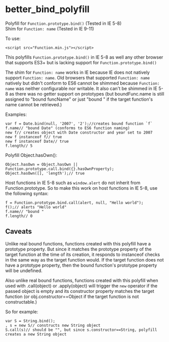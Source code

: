 # better_bind_polyfill
Polyfill for `Function.prototype.bind()` (Tested in IE 5-8)<br>
Shim for `Function: name` (Tested in IE 9-11)

To use:
```
<script src="Function.min.js"></script>
```

This polyfills `Function.prototype.bind()` in IE 5-8 as well any other browser that supports ES3+ but is lacking support for `Function.prototype.bind()`

The shim for `Function: name` works in IE because IE does not natively support `Function: name`. Old browsers that supported `Function: name` natively but didn't conform to ES6 cannot be shimmed because `Function: name` was neither configurable nor writable. It also can't be shimmed in IE 5-8 as there was no getter support on prototypes (but boundFunc.name is still assigned to "bound funcName" or just "bound " if the target function's name cannot be retrieved.)

Examples:
```
var f = Date.bind(null, '2007', '2');//creates bound function `f`
f.name// "bound Date" (conforms to ES6 function naming)
new f// creates object with Date constructor and year set to 2007
new f instanceof f// true
new f instanceof Date// true
f.length// 5
```


Polyfill Object.hasOwn():
```
Object.hasOwn = Object.hasOwn || Function.prototype.call.bind({}.hasOwnProperty);
Object.hasOwn([], 'length');// true
```


Host functions in IE 5-8 such as `window.alert` do not inherit from Function.prototype. So to make this work on host functions in IE 5-8, use the following syntax:
```
f = Function.prototype.bind.call(alert, null, "Hello world");
f();// alerts "Hello world"
f.name// "bound "
f.length// 0
```

## Caveats

Unlike real bound functions, functions created with this polyfill have a prototype property. But since it matches the prototype property of the target function at the time of its creation, it responds to instanceof checks in the same way as the target function would. If the target function does not have a prototype property, then the bound function's prototype property will be undefined.

Also unlike real bound functions, functions created with this polyfill when used with .call(object) or .apply(object) will trigger the `new` operator if the passed object is empty and its constructor property matches the target function (or obj.constructor==Object if the target function is not constructable.)

So for example:

```
var S = String.bind();
, s = new S// constructs new String object
S.call(s)// should be "", but since s.constructor==String, polyfill creates a new String object
```
